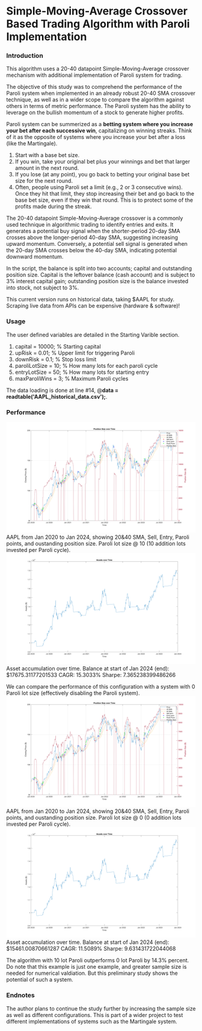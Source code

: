 # Simple-Moving-Average Crossover Based Trading Algorithm with Paroli Implementation
### Introduction
This algorithm uses a 20-40 datapoint Simple-Moving-Average crossover mechanism with additional implementation of Paroli system for trading.

The objective of this study was to comprehend the performance of the Paroli system when implemented in an already robust 20-40 SMA crossover technique, as well as in a wider scope to compare the algorithm against others in terms of metric performance. The Paroli system has the ability to leverage on the bullish momentum of a stock to generate higher profits.

Paroli system can be summerized as a **betting system where you increase your bet after each successive win**, capitalizing on winning streaks. Think of it as the opposite of systems where you increase your bet after a loss (like the Martingale).
1. Start with a base bet size.
2. If you win, take your original bet plus your winnings and bet that larger amount in the next round.
3. If you lose (at any point), you go back to betting your original base bet size for the next round.
4. Often, people using Paroli set a limit (e.g., 2 or 3 consecutive wins). Once they hit that limit, they stop increasing their bet and go back to the base bet size, even if they win that round. This is to protect some of the profits made during the streak.

The 20-40 datapoint Simple-Moving-Average crossover is a commonly used technique in algorithmic trading to identify entries and exits. It generates a potential buy signal when the shorter-period 20-day SMA crosses above the longer-period 40-day SMA, suggesting increasing upward momentum. Conversely, a potential sell signal is generated when the 20-day SMA crosses below the 40-day SMA, indicating potential downward momentum.

In the script, the balance is split into two accounts; capital and outstanding position size. Capital is the leftover balance (cash account) and is subject to 3% interest capital gain; outstanding position size is the balance invested into stock, not subject to 3%.

This current version runs on historical data, taking $AAPL for study. Scraping live data from APIs can be expensive (hardware & software)!

### Usage
The user defined variables are detailed in the Starting Varible section.
1. capital = 10000; % Starting capital
2. upRisk = 0.01; % Upper limit for triggering Paroli
3. downRisk = 0.1; % Stop loss limit
4. paroliLotSize = 10; % How many lots for each paroli cycle
5. entryLotSize = 50; % How many lots for starting entry
6. maxParoliWins = 3; % Maximum Paroli cycles

The data loading is done at line #14, @**data = readtable('AAPL_historical_data.csv');**.

### Performance
![paroli_10](paroli_10.png)
AAPL from Jan 2020 to Jan 2024, showing 20&40 SMA, Sell, Entry, Paroli points, and oustanding position size. Paroli lot size @ 10 (10 addition lots invested per Paroli cycle).
![asset_10](asset_10.png)
Asset accumulation over time.
Balance at start of Jan 2024 (end): $17675.31177201533
CAGR: 15.3033%
Sharpe: 7.365238399486266

We can compare the performance of this configuration with a system with 0 Paroli lot size (effectively disabling the Paroli system).
![paroli_0](paroli_0.png)
AAPL from Jan 2020 to Jan 2024, showing 20&40 SMA, Sell, Entry, Paroli points, and oustanding position size. Paroli lot size @ 0 (0 addition lots invested per Paroli cycle).
![asset_0](asset_0.png)
Asset accumulation over time.
Balance at start of Jan 2024 (end): $15461.00870661287
CAGR: 11.5089%
Sharpe: 9.631431722044068

The algorithm with 10 lot Paroli outperforms 0 lot Paroli by 14.3% percent. Do note that this example is just one example, and greater sample size is needed for numerical valdiation. But this preliminary study shows the potential of such a system.

### Endnotes
The author plans to continue the study further by increasing the sample size as well as different configurations. This is part of a wider project to test different implementations of systems such as the Martingale system.
